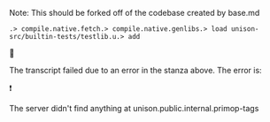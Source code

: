 
Note: This should be forked off of the codebase created by base.md

```ucm
.> compile.native.fetch.> compile.native.genlibs.> load unison-src/builtin-tests/testlib.u.> add
```


🛑

The transcript failed due to an error in the stanza above. The error is:


  ❗️
  
  The server didn't find anything at
  unison.public.internal.primop-tags

